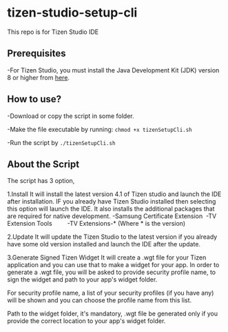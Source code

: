# tizen-studio-setup-cli
This repo is for Tizen Studio IDE

## Prerequisites
-For Tizen Studio, you must install the Java Development Kit (JDK) version 8 or higher from [here](https://www.oracle.com/java/technologies/javase/javase-jdk8-downloads.html).

## How to use?
-Download or copy the script in some folder.

-Make the file executable by running:
`chmod +x tizenSetupCli.sh`

-Run the script by
`./tizenSetupCli.sh`

## About the Script
The script has 3 option,

1.Install
   It will install the latest version 4.1 of Tizen studio and launch the IDE after installation. IF you already have Tizen Studio installed then selecting this option will launch the IDE.
   It also installs the additional packages that are required for native development.
   -Samsung Certificate Extension
   -TV Extension Tools        
   -TV Extensions-* (Where * is the version)

2.Update
  It will update the Tizen Studio to the latest version if you already have some old version installed and launch the IDE after the update.

3.Generate Signed Tizen Widget
  It will create a .wgt file for your Tizen application and you can use that to make a widget for your app. In order to generate a .wgt file, you will be asked to provide security profile name, to sign the widget and path to your app's widget folder. 

  For security profile name, a list of your security profiles (if you have any) will be shown and you can choose the profile name from this list.

  Path to the widget folder, it's mandatory, .wgt file be generated only if you provide the correct location to your app's widget folder.
  






